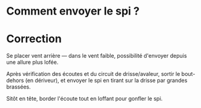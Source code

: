 # Comment envoyer le spi ?

# Correction
Se placer vent arrière — dans le vent faible, possibilité d'envoyer depuis une allure plus lofée.

Après vérification des écoutes et du circuit de drisse/avaleur, sortir le bout-dehors (en dériveur), et envoyer le spi en tirant sur la drisse par grandes brassées.

Sitôt en tête, border l'écoute tout en loffant pour gonfler le spi.